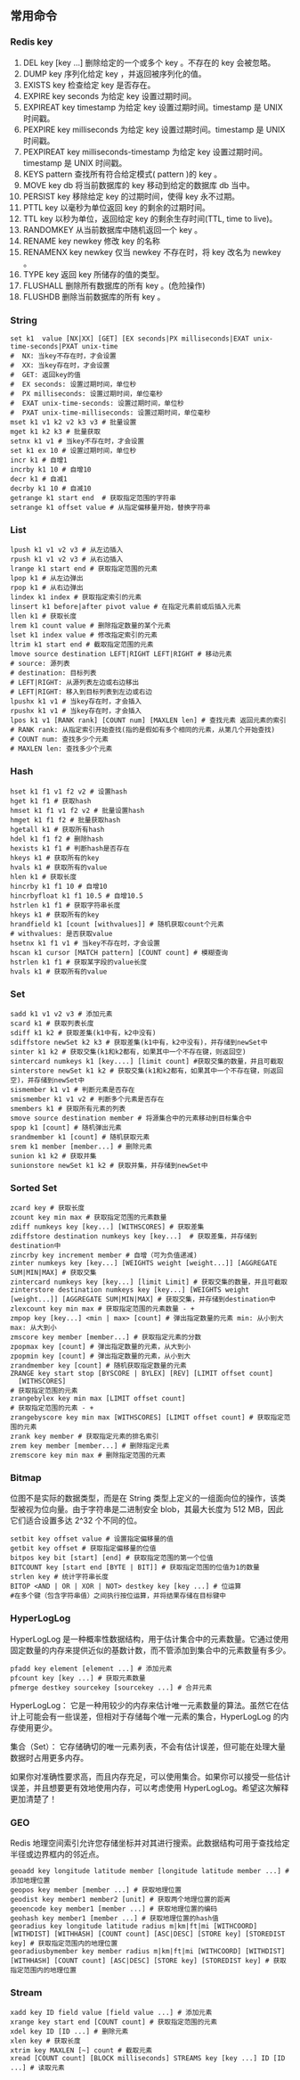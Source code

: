 ## 常用命令

### Redis key

1. DEL key [key ...] 删除给定的一个或多个 key 。不存在的 key 会被忽略。
2. DUMP key 序列化给定 key ，并返回被序列化的值。
3. EXISTS key 检查给定 key 是否存在。
4. EXPIRE key seconds 为给定 key 设置过期时间。
5. EXPIREAT key timestamp 为给定 key 设置过期时间。timestamp 是 UNIX 时间戳。
6. PEXPIRE key milliseconds 为给定 key 设置过期时间。timestamp 是 UNIX 时间戳。
7. PEXPIREAT key milliseconds-timestamp 为给定 key 设置过期时间。timestamp 是 UNIX 时间戳。
8. KEYS pattern 查找所有符合给定模式( pattern )的 key 。
9. MOVE key db 将当前数据库的 key 移动到给定的数据库 db 当中。
10. PERSIST key 移除给定 key 的过期时间，使得 key 永不过期。
11. PTTL key 以毫秒为单位返回 key 的剩余的过期时间。
12. TTL key 以秒为单位，返回给定 key 的剩余生存时间(TTL, time to live)。
13. RANDOMKEY 从当前数据库中随机返回一个 key 。
14. RENAME key newkey 修改 key 的名称
15. RENAMENX key newkey 仅当 newkey 不存在时，将 key 改名为 newkey 。
16. TYPE key 返回 key 所储存的值的类型。
17. FLUSHALL 删除所有数据库的所有 key 。(危险操作)
18. FLUSHDB 删除当前数据库的所有 key 。

### String

```shell
set k1  value [NX|XX] [GET] [EX seconds|PX milliseconds|EXAT unix-time-seconds|PXAT unix-time
#  NX: 当key不存在时，才会设置
#  XX: 当key存在时，才会设置
#  GET: 返回key的值
#  EX seconds: 设置过期时间，单位秒
#  PX milliseconds: 设置过期时间，单位毫秒
#  EXAT unix-time-seconds: 设置过期时间，单位秒
#  PXAT unix-time-milliseconds: 设置过期时间，单位毫秒
mset k1 v1 k2 v2 k3 v3 # 批量设置
mget k1 k2 k3 # 批量获取
setnx k1 v1 # 当key不存在时，才会设置
set k1 ex 10 # 设置过期时间，单位秒
incr k1 # 自增1
incrby k1 10 # 自增10
decr k1 # 自减1
decrby k1 10 # 自减10
getrange k1 start end  # 获取指定范围的字符串
setrange k1 offset value # 从指定偏移量开始，替换字符串
```

### List

```shell
lpush k1 v1 v2 v3 # 从左边插入
rpush k1 v1 v2 v3 # 从右边插入
lrange k1 start end # 获取指定范围的元素
lpop k1 # 从左边弹出
rpop k1 # 从右边弹出
lindex k1 index # 获取指定索引的元素
linsert k1 before|after pivot value # 在指定元素前或后插入元素
llen k1 # 获取长度
lrem k1 count value # 删除指定数量的某个元素
lset k1 index value # 修改指定索引的元素
ltrim k1 start end # 截取指定范围的元素
lmove source destination LEFT|RIGHT LEFT|RIGHT # 移动元素
# source: 源列表
# destination: 目标列表
# LEFT|RIGHT: 从源列表左边或右边移出
# LEFT|RIGHT: 移入到目标列表到左边或右边
lpushx k1 v1 # 当key存在时，才会插入
rpushx k1 v1 # 当key存在时，才会插入
lpos k1 v1 [RANK rank] [COUNT num] [MAXLEN len] # 查找元素 返回元素的索引
# RANK rank: 从指定索引开始查找(指的是假如有多个相同的元素，从第几个开始查找)
# COUNT num: 查找多少个元素
# MAXLEN len: 查找多少个元素
```

### Hash

```shell
hset k1 f1 v1 f2 v2 # 设置hash
hget k1 f1 # 获取hash
hmset k1 f1 v1 f2 v2 # 批量设置hash
hmget k1 f1 f2 # 批量获取hash
hgetall k1 # 获取所有hash
hdel k1 f1 f2 # 删除hash
hexists k1 f1 # 判断hash是否存在
hkeys k1 # 获取所有的key
hvals k1 # 获取所有的value
hlen k1 # 获取长度
hincrby k1 f1 10 # 自增10
hincrbyfloat k1 f1 10.5 # 自增10.5
hstrlen k1 f1 # 获取字符串长度
hkeys k1 # 获取所有的key
hrandfield k1 [count [withvalues]] # 随机获取count个元素
# withvalues: 是否获取value
hsetnx k1 f1 v1 # 当key不存在时，才会设置
hscan k1 cursor [MATCH pattern] [COUNT count] # 模糊查询
hstrlen k1 f1 # 获取某字段的value长度
hvals k1 # 获取所有的value
```

### Set

```shell
sadd k1 v1 v2 v3 # 添加元素
scard k1 # 获取列表长度
sdiff k1 k2 # 获取差集(k1中有，k2中没有)
sdiffstore newSet k2 k3 # 获取差集(k1中有，k2中没有)，并存储到newSet中
sinter k1 k2 # 获取交集(k1和k2都有，如果其中一个不存在键，则返回空)
sintercard numkeys k1 [key....] [limit count] #获取交集的数量，并且可截取
sinterstore newSet k1 k2 # 获取交集(k1和k2都有，如果其中一个不存在键，则返回空)，并存储到newSet中
sismember k1 v1 # 判断元素是否存在
smismember k1 v1 v2 # 判断多个元素是否存在
smembers k1 # 获取所有元素的列表
smove source destination member # 将源集合中的元素移动到目标集合中
spop k1 [count] # 随机弹出元素
srandmember k1 [count] # 随机获取元素
srem k1 member [member...] # 删除元素
sunion k1 k2 # 获取并集
sunionstore newSet k1 k2 # 获取并集，并存储到newSet中
```

### Sorted Set

```shell
zcard key # 获取长度
zcount key min max # 获取指定范围的元素数量
zdiff numkeys key [key...] [WITHSCORES] # 获取差集
zdiffstore destination numkeys key [key...]  # 获取差集，并存储到destination中
zincrby key increment member # 自增（可为负值递减)
zinter numkeys key [key...] [WEIGHTS weight [weight...]] [AGGREGATE SUM|MIN|MAX] # 获取交集
zintercard numkeys key [key...] [limit Limit] # 获取交集的数量，并且可截取
zinterstore destination numkeys key [key...] [WEIGHTS weight [weight...]] [AGGREGATE SUM|MIN|MAX] # 获取交集，并存储到destination中
zlexcount key min max # 获取指定范围的元素数量 - +
zmpop key [key...] <min | max> [count] # 弹出指定数量的元素 min: 从小到大 max: 从大到小
zmscore key member [member...] # 获取指定元素的分数
zpopmax key [count] # 弹出指定数量的元素，从大到小
zpopmin key [count] # 弹出指定数量的元素，从小到大
zrandmember key [count] # 随机获取指定数量的元素
ZRANGE key start stop [BYSCORE | BYLEX] [REV] [LIMIT offset count]
  [WITHSCORES]
# 获取指定范围的元素
zrangebylex key min max [LIMIT offset count]
# 获取指定范围的元素 - +
zrangebyscore key min max [WITHSCORES] [LIMIT offset count] # 获取指定范围的元素
zrank key member # 获取指定元素的排名索引
zrem key member [member...] # 删除指定元素
zremscore key min max # 删除指定范围的元素
```

### Bitmap

位图不是实际的数据类型，而是在 String 类型上定义的一组面向位的操作，该类型被视为位向量。由于字符串是二进制安全 blob，其最大长度为 512 MB，因此它们适合设置多达 2^32 个不同的位。

```shell
setbit key offset value # 设置指定偏移量的值
getbit key offset # 获取指定偏移量的位值
bitpos key bit [start] [end] # 获取指定范围的第一个位值
BITCOUNT key [start end [BYTE | BIT]] # 获取指定范围的位值为1的数量
strlen key # 统计字符串长度
BITOP <AND | OR | XOR | NOT> destkey key [key ...] # 位运算
#在多个键（包含字符串值）之间执行按位运算，并将结果存储在目标键中
```

### HyperLogLog

HyperLogLog 是一种概率性数据结构，用于估计集合中的元素数量。它通过使用固定数量的内存来提供近似的基数计数，而不管添加到集合中的元素数量有多少。

```shell
pfadd key element [element ...] # 添加元素
pfcount key [key ...] # 获取元素数量
pfmerge destkey sourcekey [sourcekey ...] # 合并元素

```

HyperLogLog： 它是一种用较少的内存来估计唯一元素数量的算法。虽然它在估计上可能会有一些误差，但相对于存储每个唯一元素的集合，HyperLogLog 的内存使用更少。

集合（Set）： 它存储确切的唯一元素列表，不会有估计误差，但可能在处理大量数据时占用更多内存。

如果你对准确性要求高，而且内存充足，可以使用集合。如果你可以接受一些估计误差，并且想要更有效地使用内存，可以考虑使用 HyperLogLog。希望这次解释更加清楚了！

### GEO

Redis 地理空间索引允许您存储坐标并对其进行搜索。此数据结构可用于查找给定半径或边界框内的邻近点。

```shell
geoadd key longitude latitude member [longitude latitude member ...] # 添加地理位置
geopos key member [member ...] # 获取地理位置
geodist key member1 member2 [unit] # 获取两个地理位置的距离
geoencode key member1 [member ...] # 获取地理位置的编码
geohash key member1 [member ...] # 获取地理位置的hash值
georadius key longitude latitude radius m|km|ft|mi [WITHCOORD] [WITHDIST] [WITHHASH] [COUNT count] [ASC|DESC] [STORE key] [STOREDIST key] # 获取指定范围内的地理位置
georadiusbymember key member radius m|km|ft|mi [WITHCOORD] [WITHDIST] [WITHHASH] [COUNT count] [ASC|DESC] [STORE key] [STOREDIST key] # 获取指定范围内的地理位置
```

### Stream

```shell
xadd key ID field value [field value ...] # 添加元素
xrange key start end [COUNT count] # 获取指定范围的元素
xdel key ID [ID ...] # 删除元素
xlen key # 获取长度
xtrim key MAXLEN [~] count # 截取元素
xread [COUNT count] [BLOCK milliseconds] STREAMS key [key ...] ID [ID ...] # 读取元素
```
